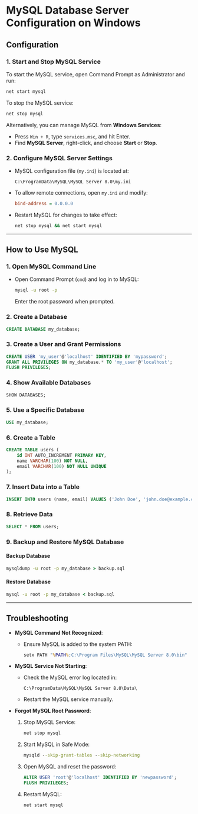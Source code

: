 # MySQL Database Server Configuration on Windows

## **Configuration**

### **1. Start and Stop MySQL Service**
To start the MySQL service, open Command Prompt as Administrator and run:

```cmd
net start mysql
```

To stop the MySQL service:

```cmd
net stop mysql
```

Alternatively, you can manage MySQL from **Windows Services**:
- Press `Win + R`, type `services.msc`, and hit Enter.
- Find **MySQL Server**, right-click, and choose **Start** or **Stop**.

### **2. Configure MySQL Server Settings**
- MySQL configuration file (`my.ini`) is located at:
  ```
  C:\ProgramData\MySQL\MySQL Server 8.0\my.ini
  ```
- To allow remote connections, open `my.ini` and modify:
  ```ini
  bind-address = 0.0.0.0
  ```
- Restart MySQL for changes to take effect:
  ```cmd
  net stop mysql && net start mysql
  ```

---

## **How to Use MySQL**

### **1. Open MySQL Command Line**
- Open Command Prompt (`cmd`) and log in to MySQL:
  ```cmd
  mysql -u root -p
  ```
  Enter the root password when prompted.

### **2. Create a Database**
```sql
CREATE DATABASE my_database;
```

### **3. Create a User and Grant Permissions**
```sql
CREATE USER 'my_user'@'localhost' IDENTIFIED BY 'mypassword';
GRANT ALL PRIVILEGES ON my_database.* TO 'my_user'@'localhost';
FLUSH PRIVILEGES;
```

### **4. Show Available Databases**
```sql
SHOW DATABASES;
```

### **5. Use a Specific Database**
```sql
USE my_database;
```

### **6. Create a Table**
```sql
CREATE TABLE users (
    id INT AUTO_INCREMENT PRIMARY KEY,
    name VARCHAR(100) NOT NULL,
    email VARCHAR(100) NOT NULL UNIQUE
);
```

### **7. Insert Data into a Table**
```sql
INSERT INTO users (name, email) VALUES ('John Doe', 'john.doe@example.com');
```

### **8. Retrieve Data**
```sql
SELECT * FROM users;
```

### **9. Backup and Restore MySQL Database**

#### **Backup Database**
```cmd
mysqldump -u root -p my_database > backup.sql
```

#### **Restore Database**
```cmd
mysql -u root -p my_database < backup.sql
```

---

## **Troubleshooting**

- **MySQL Command Not Recognized**:
  - Ensure MySQL is added to the system PATH:
    ```cmd
    setx PATH "%PATH%;C:\Program Files\MySQL\MySQL Server 8.0\bin"
    ```
- **MySQL Service Not Starting**:
  - Check the MySQL error log located in:
    ```
    C:\ProgramData\MySQL\MySQL Server 8.0\Data\
    ```
  - Restart the MySQL service manually.

- **Forgot MySQL Root Password**:
  1. Stop MySQL Service:
     ```cmd
     net stop mysql
     ```
  2. Start MySQL in Safe Mode:
     ```cmd
     mysqld --skip-grant-tables --skip-networking
     ```
  3. Open MySQL and reset the password:
     ```sql
     ALTER USER 'root'@'localhost' IDENTIFIED BY 'newpassword';
     FLUSH PRIVILEGES;
     ```
  4. Restart MySQL:
     ```cmd
     net start mysql
     ```